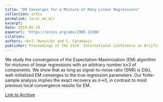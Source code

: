 ```yaml
---
title: "EM Converges for a Mixture of Many Linear Regressions"
collection: arXiv
permalink: local_em_mlr
excerpt: 
date: 2019-05-29
paperurl: 'https://arxiv.org/abs/1905.12106'
citation: 
authors: <b>J. Kwon</b> and C. Caramanis 
publisher: Proceedings of the 23rd  International Conference on Artificial Intelligence and Statistics (AISTATS) 2020
---
```


We study the convergence of the Expectation-Maximization (EM) algorithm for mixtures of linear regressions with an arbitrary number k≥3 of components. We show that as long as signal-to-noise ratio (SNR) is Ω(k), well-initialized EM converges to the true regression parameters. Our finite-sample analysis implies the exact recovery as σ→0, in contrast to most previous local convergence results for EM. 

[Link to Archive](https://arxiv.org/abs/1905.12106)